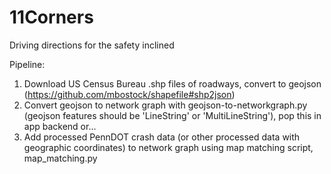 # 11Corners
Driving directions for the safety inclined

Pipeline:
1) Download US Census Bureau .shp files of roadways, convert to geojson (https://github.com/mbostock/shapefile#shp2json)
2) Convert geojson to network graph with geojson-to-networkgraph.py (geojson features should be 'LineString' or 'MultiLineString'), pop this in app backend or...
3) Add processed PennDOT crash data (or other processed data with geographic coordinates) to network graph using map matching script, map_matching.py
